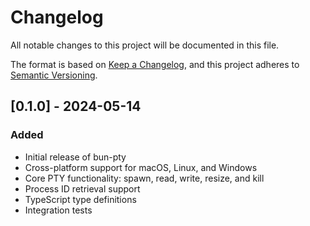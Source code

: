 # Changelog

All notable changes to this project will be documented in this file.

The format is based on [Keep a Changelog](https://keepachangelog.com/en/1.0.0/),
and this project adheres to [Semantic Versioning](https://semver.org/spec/v2.0.0.html).

## [0.1.0] - 2024-05-14

### Added
- Initial release of bun-pty
- Cross-platform support for macOS, Linux, and Windows
- Core PTY functionality: spawn, read, write, resize, and kill
- Process ID retrieval support
- TypeScript type definitions
- Integration tests 